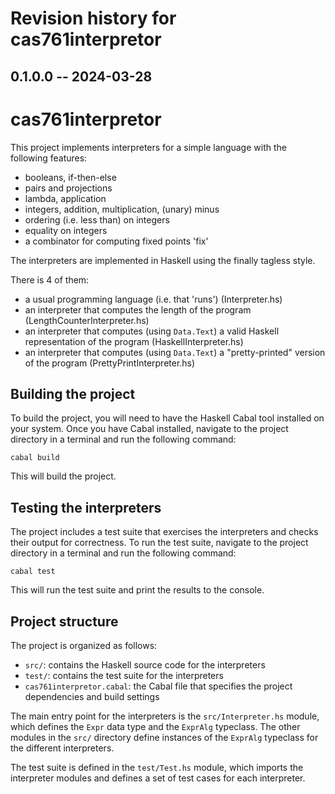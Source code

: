 # Revision history for cas761interpretor

## 0.1.0.0 -- 2024-03-28

# cas761interpretor

This project implements interpreters for a simple language with the following features:

* booleans, if-then-else
* pairs and projections
* lambda, application
* integers, addition, multiplication, (unary) minus
* ordering (i.e. less than) on integers
* equality on integers
* a combinator for computing fixed points 'fix'

The interpreters are implemented in Haskell using the finally tagless style.

There is 4 of them:
* a usual programming language (i.e. that 'runs') (Interpreter.hs)
* an interpreter that computes the length of the program (LengthCounterInterpreter.hs)
* an interpreter that computes (using `Data.Text`) a valid Haskell representation of the program (HaskellInterpreter.hs)
* an interpreter that computes (using `Data.Text`) a "pretty-printed" version of the program (PrettyPrintInterpreter.hs)

## Building the project

To build the project, you will need to have the Haskell Cabal tool installed on your system. Once you have Cabal installed, navigate to the project directory in a terminal and run the following command:
```
cabal build
```
This will build the project.

## Testing the interpreters

The project includes a test suite that exercises the interpreters and checks their output for correctness. To run the test suite, navigate to the project directory in a terminal and run the following command:
```
cabal test
```
This will run the test suite and print the results to the console.

## Project structure

The project is organized as follows:

* `src/`: contains the Haskell source code for the interpreters
* `test/`: contains the test suite for the interpreters
* `cas761interpretor.cabal`: the Cabal file that specifies the project dependencies and build settings

The main entry point for the interpreters is the `src/Interpreter.hs` module, which defines the `Expr` data type and the `ExprAlg` typeclass. The other modules in the `src/` directory define instances of the `ExprAlg` typeclass for the different interpreters.

The test suite is defined in the `test/Test.hs` module, which imports the interpreter modules and defines a set of test cases for each interpreter.